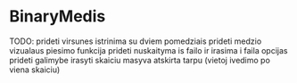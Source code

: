# BinaryMedis
TODO:
prideti virsunes istrinima su dviem pomedziais
prideti medzio vizualaus piesimo funkcija
prideti nuskaityma is failo ir irasima i faila opcijas
prideti galimybe irasyti skaiciu masyva atskirta tarpu (vietoj ivedimo po viena skaiciu)
